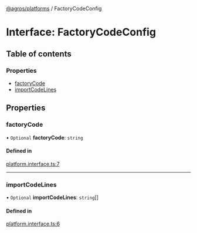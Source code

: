 [@agros/platforms](../index.md) / FactoryCodeConfig

# Interface: FactoryCodeConfig

## Table of contents

### Properties

- [factoryCode](FactoryCodeConfig.md#factorycode)
- [importCodeLines](FactoryCodeConfig.md#importcodelines)

## Properties

### <a id="factorycode" name="factorycode"></a> factoryCode

• `Optional` **factoryCode**: `string`

#### Defined in

[platform.interface.ts:7](https://github.com/agrosjs/agros/blob/31bad22/packages/agros-platforms/src/platform.interface.ts#L7)

___

### <a id="importcodelines" name="importcodelines"></a> importCodeLines

• `Optional` **importCodeLines**: `string`[]

#### Defined in

[platform.interface.ts:6](https://github.com/agrosjs/agros/blob/31bad22/packages/agros-platforms/src/platform.interface.ts#L6)
